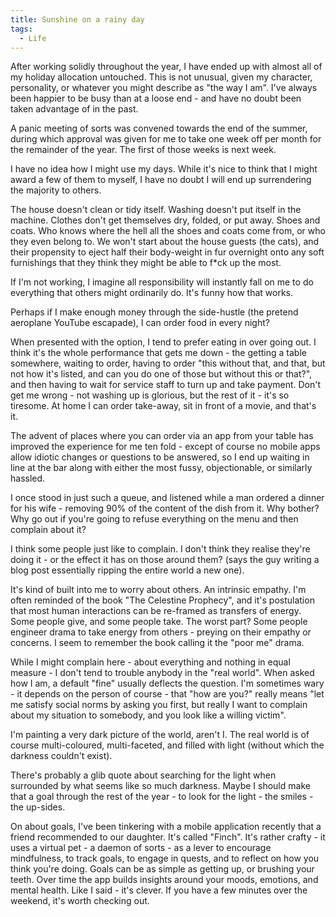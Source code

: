 ```yaml
---
title: Sunshine on a rainy day
tags:
  - Life
---
```


After working solidly throughout the year, I have ended up with almost all of my holiday allocation untouched. This is not unusual, given my character, personality, or whatever you might describe as "the way I am". I've always been happier to be busy than at a loose end - and have no doubt been taken advantage of in the past.

A panic meeting of sorts was convened towards the end of the summer, during which approval was given for me to take one week off per month for the remainder of the year. The first of those weeks is next week.

I have no idea how I might use my days. While it's nice to think that I might award a few of them to myself, I have no doubt I will end up surrendering the majority to others.

The house doesn't clean or tidy itself. Washing doesn't put itself in the machine. Clothes don't get themselves dry, folded, or put away. Shoes and coats. Who knows where the hell all the shoes and coats come from, or who they even belong to. We won't start about the house guests (the cats), and their propensity to eject half their body-weight in fur overnight onto any soft furnishings that they think they might be able to f*ck up the most.

If I'm not working, I imagine all responsibility will instantly fall on me to do everything that others might ordinarily do. It's funny how that works.

Perhaps if I make enough money through the side-hustle (the pretend aeroplane YouTube escapade), I can order food in every night?

When presented with the option, I tend to prefer eating in over going out. I think it's the whole performance that gets me down - the getting a table somewhere, waiting to order, having to order "this without that, and that, but not how it's listed, and can you do one of those but without this or that?", and then having to wait for service staff to turn up and take payment. Don't get me wrong - not washing up is glorious, but the rest of it - it's so tiresome. At home I can order take-away, sit in front of a movie, and that's it.

The advent of places where you can order via an app from your table has improved the experience for me ten fold - except of course no mobile apps allow idiotic changes or questions to be answered, so I end up waiting in line at the bar along with either the most fussy, objectionable, or similarly hassled.

I once stood in just such a queue, and listened while a man ordered a dinner for his wife - removing 90% of the content of the dish from it. Why bother? Why go out if you're going to refuse everything on the menu and then complain about it?

I think some people just like to complain. I don't think they realise they're doing it - or the effect it has on those around them? (says the guy writing a blog post essentially ripping the entire world a new one).

It's kind of built into me to worry about others. An intrinsic empathy. I'm often reminded of the book "The Celestine Prophecy", and it's postulation that most human interactions can be re-framed as transfers of energy. Some people give, and some people take. The worst part? Some people engineer drama to take energy from others - preying on their empathy or concerns. I seem to remember the book calling it the "poor me" drama.

While I might complain here - about everything and nothing in equal measure - I don't tend to trouble anybody in the "real world". When asked how I am, a default "fine" usually deflects the question. I'm sometimes wary - it depends on the person of course - that "how are you?" really means "let me satisfy social norms by asking you first, but really I want to complain about my situation to somebody, and you look like a willing victim".

I'm painting a very dark picture of the world, aren't I. The real world is of course multi-coloured, multi-faceted, and filled with light (without which the darkness couldn't exist).

There's probably a glib quote about searching for the light when surrounded by what seems like so much darkness. Maybe I should make that a goal through the rest of the year - to look for the light - the smiles - the up-sides.

On about goals, I've been tinkering with a mobile application recently that a friend recommended to our daughter. It's called "Finch". It's rather crafty - it uses a virtual pet - a daemon of sorts - as a lever to encourage mindfulness, to track goals, to engage in quests, and to reflect on how you think you're doing. Goals can be as simple as getting up, or brushing your teeth. Over time the app builds insights around your moods, emotions, and mental health. Like I said - it's clever. If you have a few minutes over the weekend, it's worth checking out.